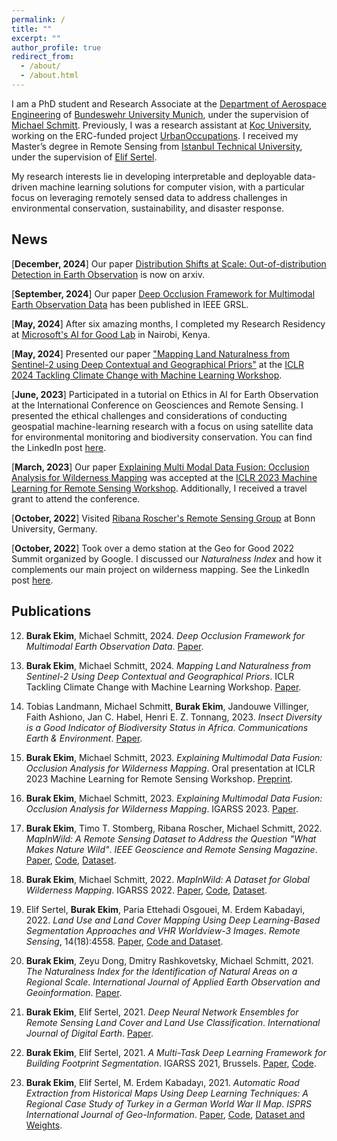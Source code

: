```yaml
---
permalink: /
title: ""
excerpt: ""
author_profile: true
redirect_from: 
  - /about/
  - /about.html
---
```


I am a PhD student and Research Associate at the [Department of Aerospace Engineering](https://www.unibw.de/lrt) of [Bundeswehr University Munich](https://www.unibw.de/home), under the supervision of [Michael Schmitt](https://schmitt-muc.github.io/). Previously, I was a research assistant at [Koç University](https://www.ku.edu.tr/en/), working on the ERC-funded project [UrbanOccupations](https://urbanoccupations.ku.edu.tr/). I received my Master’s degree in Remote Sensing from [Istanbul Technical University](https://www.itu.edu.tr/en), under the supervision of [Elif Sertel](https://web.itu.edu.tr/~sertele/).

My research interests lie in developing interpretable and deployable data-driven machine learning solutions for computer vision, with a particular focus on leveraging remotely sensed data to address challenges in environmental conservation, sustainability, and disaster response.

## News

[**December, 2024**] Our paper [Distribution Shifts at Scale: Out-of-distribution Detection in Earth Observation](https://arxiv.org/abs/2412.13394) is now on arxiv.

[**September, 2024**] Our paper [Deep Occlusion Framework for Multimodal Earth Observation Data](https://ieeexplore.ieee.org/document/10680581) has been published in IEEE GRSL.

[**May, 2024**] After six amazing months, I completed my Research Residency at [Microsoft's AI for Good Lab](https://www.microsoft.com/en-us/research/group/ai-for-good-research-lab/) in Nairobi, Kenya.

[**May, 2024**] Presented our paper ["Mapping Land Naturalness from Sentinel-2 using Deep Contextual and Geographical Priors"](https://arxiv.org/abs/2406.19302) at the [ICLR 2024 Tackling Climate Change with Machine Learning Workshop](https://www.climatechange.ai/events/iclr2024).

[**June, 2023**] Participated in a tutorial on Ethics in AI for Earth Observation at the International Conference on Geosciences and Remote Sensing. I presented the ethical challenges and considerations of conducting geospatial machine-learning research with a focus on using satellite data for environmental monitoring and biodiversity conservation. You can find the LinkedIn post [here](https://www.linkedin.com/embed/feed/update/urn:li:share:7088108532616568832).

[**March, 2023**] Our paper [Explaining Multi Modal Data Fusion: Occlusion Analysis for Wilderness Mapping](https://arxiv.org/abs/2304.02407) was accepted at the [ICLR 2023 Machine Learning for Remote Sensing Workshop](https://nasaharvest.github.io/ml-for-remote-sensing/iclr2023/#travel-support). Additionally, I received a travel grant to attend the conference.

[**October, 2022**] Visited [Ribana Roscher's Remote Sensing Group](http://rs.ipb.uni-bonn.de/people/) at Bonn University, Germany.

[**October, 2022**] Took over a demo station at the Geo for Good 2022 Summit organized by Google. I discussed our _Naturalness Index_ and how it complements our main project on wilderness mapping. See the LinkedIn post [here](https://www.linkedin.com/posts/burakekim_wild-wilderness-naturalness-activity-6983534299677356032-6A7v?utm_source=li_share).

<!-- 
[**August, 2022**] I presented our study "Towards an Automatic, Satellite-Based Mapping of Wilderness Areas" at ForestST 2022 in Berlin.

[**June, 2022**] I presented our work "MapInWild: A Dataset for Global Wilderness Mapping" at IGARSS 2022. You can find my related LinkedIn post [here](https://www.linkedin.com/posts/burakekim_wilderness-explainablemachinelarning-enviromentalmonitoring-activity-6955923794850893824-MWq1?utm_source=linkedin_share).

[**January, 2022**] [2021 Best M.Sc. Thesis Award]: My master's thesis, titled "Land Cover and Land Use Classification of Multi-Modal High-Resolution Satellite Images Using a Multi-Task Deep Learning Approach," received first prize in the IEEE GRSS Turkey Master Thesis Competition. You can watch my talk [here](https://www.youtube.com/watch?v=KznDYXoMdjQ) and view the competition announcement [here](https://grssturkey.org//tez-yarismasi) (in Turkish).

[**July, 2021**] I presented our work "A Multi-Task Deep Learning Framework for Building Footprint Segmentation" at IGARSS 2021.

[**October, 2020**] The SPOT-7 and TerraSAR-X images used in my M.Sc. thesis were delivered by [AIRBUS](https://www.airbus.com/) and the [German Aerospace Center (DLR)](https://www.dlr.de/EN/Home/home_node.html) after positive evaluation of scientific proposals.

[**July, 2020**] My M.Sc. thesis was awarded by [The Scientific and Technological Research Council of Turkey](https://www.tubitak.gov.tr/en) under the 2210/C Scholarship Program in the Priority Fields in Science and Technology. You can read more about my thesis and related posts [here](https://www.linkedin.com/feed/update/urn:li:activity:6817060928564015104/).
!--> 

## Publications

12. **Burak Ekim**, Michael Schmitt, 2024. *Deep Occlusion Framework for Multimodal Earth Observation Data*. [Paper](https://ieeexplore.ieee.org/document/10680581).

11. **Burak Ekim**, Michael Schmitt, 2024. *Mapping Land Naturalness from Sentinel-2 Using Deep Contextual and Geographical Priors*. ICLR Tackling Climate Change with Machine Learning Workshop. [Paper](https://arxiv.org/abs/2406.19302).

10. Tobias Landmann, Michael Schmitt, **Burak Ekim**, Jandouwe Villinger, Faith Ashiono, Jan C. Habel, Henri E. Z. Tonnang, 2023. *Insect Diversity is a Good Indicator of Biodiversity Status in Africa*. *Communications Earth & Environment*. [Paper](https://www.nature.com/articles/s43247-023-00896-1).

9. **Burak Ekim**, Michael Schmitt, 2023. *Explaining Multimodal Data Fusion: Occlusion Analysis for Wilderness Mapping*. Oral presentation at ICLR 2023 Machine Learning for Remote Sensing Workshop. [Preprint](https://arxiv.org/pdf/2304.02407.pdf).

8. **Burak Ekim**, Michael Schmitt, 2023. *Explaining Multimodal Data Fusion: Occlusion Analysis for Wilderness Mapping*. IGARSS 2023. [Paper](https://ieeexplore.ieee.org/document/10283349).

7. **Burak Ekim**, Timo T. Stomberg, Ribana Roscher, Michael Schmitt, 2022. *MapInWild: A Remote Sensing Dataset to Address the Question "What Makes Nature Wild"*. *IEEE Geoscience and Remote Sensing Magazine*. [Paper](https://ieeexplore.ieee.org/document/10089830?source=authoralert), [Code](https://github.com/burakekim/MapInWild), [Dataset](https://dataverse.harvard.edu/dataverse/mapinwild).

6. **Burak Ekim**, Michael Schmitt, 2022. *MapInWild: A Dataset for Global Wilderness Mapping*. IGARSS 2022. [Paper](https://ieeexplore.ieee.org/document/9883217), [Code](https://github.com/burakekim/MapInWild), [Dataset](https://dataverse.harvard.edu/dataverse/mapinwild).

5. Elif Sertel, **Burak Ekim**, Paria Ettehadi Osgouei, M. Erdem Kabadayi, 2022. *Land Use and Land Cover Mapping Using Deep Learning-Based Segmentation Approaches and VHR Worldview-3 Images*. *Remote Sensing*, 14(18):4558. [Paper](https://doi.org/10.3390/rs14184558), [Code and Dataset](https://github.com/burakekim/LULCMapping-WV3images-CORINE-DLMethods).

4. **Burak Ekim**, Zeyu Dong, Dmitry Rashkovetsky, Michael Schmitt, 2021. *The Naturalness Index for the Identification of Natural Areas on a Regional Scale*. *International Journal of Applied Earth Observation and Geoinformation*. [Paper](https://www.sciencedirect.com/science/article/pii/S0303243421003299).

3. **Burak Ekim**, Elif Sertel, 2021. *Deep Neural Network Ensembles for Remote Sensing Land Cover and Land Use Classification*. *International Journal of Digital Earth*. [Paper](https://www.tandfonline.com/doi/full/10.1080/17538947.2021.1980125).

2. **Burak Ekim**, Elif Sertel, 2021. *A Multi-Task Deep Learning Framework for Building Footprint Segmentation*. IGARSS 2021, Brussels. [Paper](https://ieeexplore.ieee.org/document/9554766), [Code](https://github.com/burakekim/MTL_homoscedastic_SRB).

1. **Burak Ekim**, Elif Sertel, M. Erdem Kabadayı, 2021. *Automatic Road Extraction from Historical Maps Using Deep Learning Techniques: A Regional Case Study of Turkey in a German World War II Map*. *ISPRS International Journal of Geo-Information*. [Paper](https://www.mdpi.com/2220-9964/10/8/492), [Code](https://github.com/UrbanOccupationsOETR/Automatic-Road-Extraction-from-Historical-Maps-using-Deep-Learning-Techniques), [Dataset and Weights](https://urbanoccupations.ku.edu.tr/historical-road-types-for-turkey-1940s/).

<script type="text/javascript" style="height:10px; width:10px" id="clustrmaps" src="//clustrmaps.com/map_v2.js?d=9kmrPH6U4ucC9bOOYr5mKNmBfa0zVBRvBzSgE0Wv9nY&cl=ffffff&w=a"></script>

